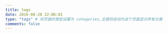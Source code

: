 ```yaml
---
title: tags
date: 2016-08-20 22:06:01
type: "tags" # 将页面的类型设置为 categories,主题将自动为这个页面显示所有分类
comments: false
---
```

